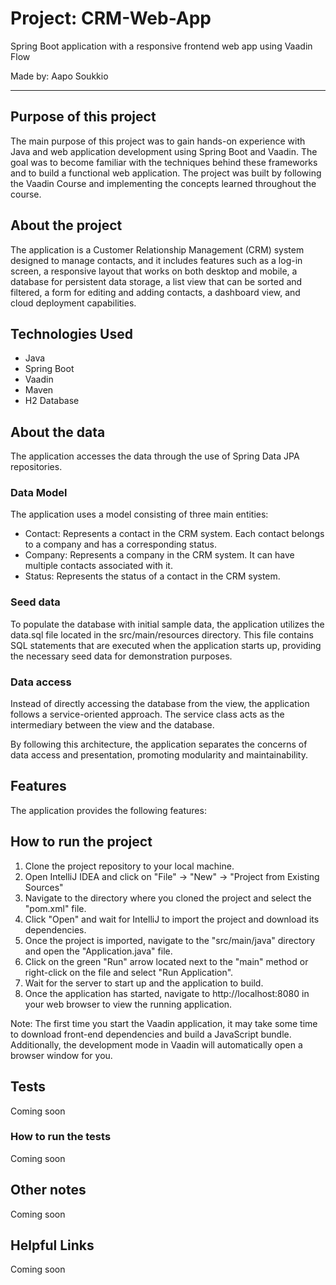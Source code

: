 # Project: CRM-Web-App
Spring Boot application with a responsive frontend web app using Vaadin Flow

Made by: Aapo Soukkio

***

## Purpose of this project

The main purpose of this project was to gain hands-on experience with Java and web application
development using Spring Boot and Vaadin. The goal was to become familiar with the techniques
behind these frameworks and to build a functional web application. The project was built by
following the Vaadin Course and implementing the concepts learned throughout the course.

## About the project

The application is a Customer Relationship Management (CRM) system designed to manage contacts,
and it includes features such as a log-in screen, a responsive layout that works on both desktop
and mobile, a database for persistent data storage, a list view that can be sorted and filtered,
a form for editing and adding contacts, a dashboard view, and cloud deployment capabilities.

## Technologies Used

- Java
- Spring Boot
- Vaadin
- Maven
- H2 Database

## About the data

The application accesses the data through the use of Spring Data JPA repositories.

### Data Model

The application uses a model consisting of three main entities:

- Contact: Represents a contact in the CRM system. Each contact belongs to a
  company and has a corresponding status.
- Company: Represents a company in the CRM system. It can have multiple contacts 
  associated with it.
- Status: Represents the status of a contact in the CRM system.

### Seed data

To populate the database with initial sample data, the application utilizes the data.sql
file located in the src/main/resources directory. This file contains SQL statements that
are executed when the application starts up, providing the necessary seed data for demonstration purposes.

### Data access

Instead of directly accessing the database from the view, the application follows a service-oriented approach.
The service class acts as the intermediary between the view and the database. 

By following this architecture, the application separates the concerns of data access and presentation,
promoting modularity and maintainability.

## Features

The application provides the following features:


## How to run the project

1. Clone the project repository to your local machine.
2. Open IntelliJ IDEA and click on "File" -> "New" -> "Project from Existing Sources"
3. Navigate to the directory where you cloned the project and select the "pom.xml" file.
4. Click "Open" and wait for IntelliJ to import the project and download its dependencies.
5. Once the project is imported, navigate to the "src/main/java" directory and open the "Application.java" file.
6. Click on the green "Run" arrow located next to the "main" method or right-click on the file and select "Run Application".
7. Wait for the server to start up and the application to build.
8. Once the application has started, navigate to http://localhost:8080 in your web browser to view the running application.

Note: The first time you start the Vaadin application, it may take some time to download front-end dependencies and build
a JavaScript bundle. Additionally, the development mode in Vaadin will automatically open a browser window for you.
## Tests

Coming soon

### How to run the tests

Coming soon

## Other notes

Coming soon

## Helpful Links

Coming soon
